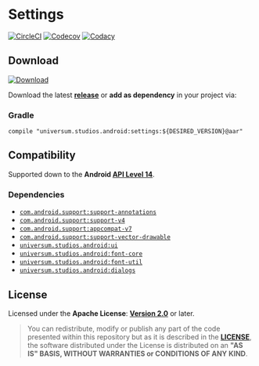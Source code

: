 Settings
===============

[![CircleCI](https://circleci.com/gh/universum-studios/android_settings.svg?style=svg)](https://circleci.com/gh/universum-studios/android_settings)
[![Codecov](https://codecov.io/gh/universum-studios/android_settings/branch/master/graph/badge.svg)](https://codecov.io/gh/universum-studios/android_settings)
[![Codacy](https://api.codacy.com/project/badge/Grade/562af4ff63714b9ebb626350598774d4)](https://www.codacy.com/app/universum-studios/android_settings?utm_source=github.com&amp;utm_medium=referral&amp;utm_content=universum-studios/android_settings&amp;utm_campaign=Badge_Grade)

## Download ##
[![Download](https://api.bintray.com/packages/universum-studios/android/universum.studios.android%3Asettings/images/download.svg)](https://bintray.com/universum-studios/android/universum.studios.android%3Asettings/_latestVersion)

Download the latest **[release](https://github.com/universum-studios/android_settings/releases "Latest Releases page")** or **add as dependency** in your project via:

### Gradle ###

    compile "universum.studios.android:settings:${DESIRED_VERSION}@aar"

## Compatibility ##

Supported down to the **Android [API Level 14](http://developer.android.com/about/versions/android-4.0.html "See API highlights")**.

### Dependencies ###

- [`com.android.support:support-annotations`](https://developer.android.com/topic/libraries/support-library/packages.html#annotations)
- [`com.android.support:support-v4`](https://developer.android.com/topic/libraries/support-library/packages.html#v4)
- [`com.android.support:appcompat-v7`](https://developer.android.com/topic/libraries/support-library/packages.html#v7)
- [`com.android.support:support-vector-drawable`](https://developer.android.com/topic/libraries/support-library/packages.html#vector-drawable)
- [`universum.studios.android:ui`](https://github.com/universum-studios/android_ui)
- [`universum.studios.android:font-core`](https://github.com/universum-studios/android_font/blob/master/MODULES.md)
- [`universum.studios.android:font-util`](https://github.com/universum-studios/android_font/blob/master/MODULES.md)
- [`universum.studios.android:dialogs`](https://github.com/universum-studios/blob/master/android_dialogs)

## License ##

Licensed under the **Apache License**: **[Version 2.0](http://www.apache.org/licenses/LICENSE-2.0)** or later.

> You can redistribute, modify or publish any part of the code presented within this repository but as it is described in the [**LICENSE**](https://github.com/universum-studios/android_settings/blob/master/LICENSE.md), the software distributed under the License is distributed on an **"AS IS" BASIS, WITHOUT WARRANTIES or CONDITIONS OF ANY KIND**.
